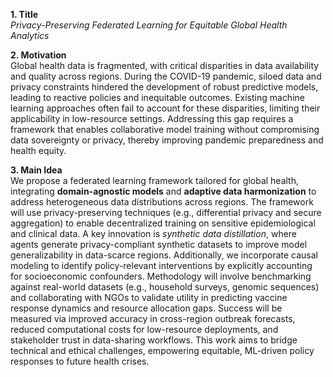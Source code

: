 **1. Title**  
*Privacy-Preserving Federated Learning for Equitable Global Health Analytics*  

**2. Motivation**  
Global health data is fragmented, with critical disparities in data availability and quality across regions. During the COVID-19 pandemic, siloed data and privacy constraints hindered the development of robust predictive models, leading to reactive policies and inequitable outcomes. Existing machine learning approaches often fail to account for these disparities, limiting their applicability in low-resource settings. Addressing this gap requires a framework that enables collaborative model training without compromising data sovereignty or privacy, thereby improving pandemic preparedness and health equity.  

**3. Main Idea**  
We propose a federated learning framework tailored for global health, integrating **domain-agnostic models** and **adaptive data harmonization** to address heterogeneous data distributions across regions. The framework will use privacy-preserving techniques (e.g., differential privacy and secure aggregation) to enable decentralized training on sensitive epidemiological and clinical data. A key innovation is *synthetic data distillation*, where agents generate privacy-compliant synthetic datasets to improve model generalizability in data-scarce regions. Additionally, we incorporate causal modeling to identify policy-relevant interventions by explicitly accounting for socioeconomic confounders. Methodology will involve benchmarking against real-world datasets (e.g., household surveys, genomic sequences) and collaborating with NGOs to validate utility in predicting vaccine response dynamics and resource allocation gaps. Success will be measured via improved accuracy in cross-region outbreak forecasts, reduced computational costs for low-resource deployments, and stakeholder trust in data-sharing workflows. This work aims to bridge technical and ethical challenges, empowering equitable, ML-driven policy responses to future health crises.